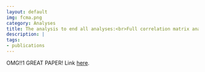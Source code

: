 ```yaml
---
layout: default
img: fcma.png
category: Analyses
title: The analysis to end all analyses:<br>Full correlation matrix analysis (FCMA)
description: |
tags:
- publications
---
```

  OMG!!1 GREAT PAPER! Link [here](http://www.cs.princeton.edu/~yidawang/paper/Wang_TR.pdf).
